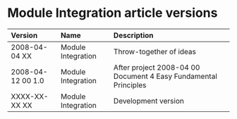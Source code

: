 ﻿Module Integration article versions
===================================

|**Version**|**Name**|**Description**|
| :- | :- | :- |
|2008-04-04 XX|Module Integration|Throw-together of ideas|
|2008-04-12 00  1.0|Module Integration|After project  2008-04 00  Document 4 Easy Fundamental Principles|
|XXXX-XX-XX XX|Module Integration|Development version|

